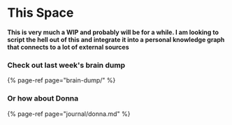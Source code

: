 # This Space

**This is very much a WIP and probably will be for a while. I am looking to script the hell out of this and integrate it into a personal knowledge graph that connects to a lot of external sources**

### Check out last week's brain dump

{% page-ref page="brain-dump/" %}

### Or how about Donna

{% page-ref page="journal/donna.md" %}



